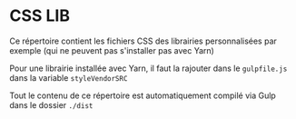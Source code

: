 # CSS LIB

Ce répertoire contient les fichiers CSS des librairies personnalisées par exemple (qui ne peuvent pas s'installer pas avec Yarn)

Pour une librairie installée avec Yarn, il faut la rajouter dans le `gulpfile.js` dans la variable `styleVendorSRC`

Tout le contenu de ce répertoire est automatiquement compilé via Gulp dans le dossier `./dist`
